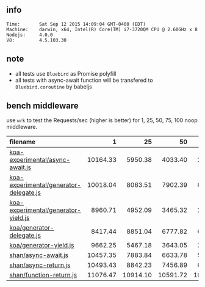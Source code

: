 ## info

    Time:       Sat Sep 12 2015 14:09:04 GMT-0400 (EDT)
    Machine:    darwin, x64, Intel(R) Core(TM) i7-3720QM CPU @ 2.60GHz x 8
    Nodejs:     4.0.0
    V8:         4.5.103.30

## note

* all tests use `Bluebird` as Promise polyfill
* all tests with async-await function will be transfered to `Bluebird.coroutine` by babeljs

## bench middleware

use `wrk` to test the Requests/sec (higher is better) for 1, 25, 50, 75, 100 noop middleware.

| filename | 1 | 25 | 50 | 75 | 100 |
|:---------|--:|---:|---:|---:|----:|
| [koa-experimental/async-await.js](middleware/koa-experimental/async-await.js) | 10164.33 | 5950.38 | 4033.40 | 2977.61 | 2399.61 |
| [koa-experimental/generator-delegate.js](middleware/koa-experimental/generator-delegate.js) | 10018.04 | 8063.51 | 7902.39 | 6766.23 | 6603.11 |
| [koa-experimental/generator-yield.js](middleware/koa-experimental/generator-yield.js) | 8960.71 | 4952.09 | 3465.32 | 2611.26 | 2103.53 |
| [koa/generator-delegate.js](middleware/koa/generator-delegate.js) | 8417.44 | 8851.04 | 6777.82 | 6699.07 | 6476.89 |
| [koa/generator-yield.js](middleware/koa/generator-yield.js) | 9662.25 | 5467.18 | 3643.05 | 2853.04 | 2213.11 |
| [shan/async-await.js](middleware/shan/async-await.js) | 10457.35 | 7883.84 | 6633.78 | 5248.23 | 4956.24 |
| [shan/async-return.js](middleware/shan/async-return.js) | 10493.43 | 8842.23 | 7456.89 | 6501.07 | 5948.69 |
| [shan/function-return.js](middleware/shan/function-return.js) | 11076.47 | 10914.10 | 10591.72 | 10428.30 | 10147.54 |
